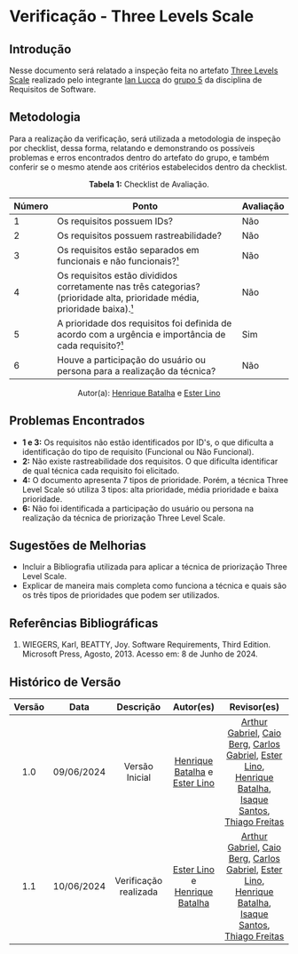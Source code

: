 # Verificação - Three Levels Scale

## Introdução

Nesse documento será relatado a inspeção feita no artefato [Three Levels Scale](https://requisitos-de-software.github.io/2024.1-Sinesp_Cidadao/elicitacao/priorizacao/three_scales/) realizado pelo integrante [Ian Lucca](https://github.com/IanLucca12) do [grupo 5](https://github.com/Requisitos-de-Software/2024.1-Sinesp_Cidadao) da disciplina de Requisitos de Software.

## Metodologia

Para a realização da verificação, será utilizada a metodologia de inspeção por checklist, dessa forma, relatando e demonstrando os possíveis problemas e erros encontrados dentro do artefato do grupo, e também conferir se o mesmo atende aos critérios estabelecidos dentro da checklist.

<font><p style="text-align: center">**Tabela 1:** Checklist de Avaliação.</p></font>

| Número | Ponto | Avaliação |
| ------------- | ------------- | ------------- |
| 1 | Os requisitos possuem IDs? | Não |
| 2 | Os requisitos possuem rastreabilidade? | Não |
| 3 | Os requisitos estão separados em funcionais e não funcionais?[¹](#ref1) | Não |
| 4 | Os requisitos estão divididos corretamente nas três categorias? (prioridade alta, prioridade média, prioridade baixa).[¹](#ref1) | Não |
| 5 | A prioridade dos requisitos foi definida de acordo com a urgência e importância de cada requisito?[¹](#ref1) | Sim |
| 6 | Houve a participação do usuário ou persona para a realização da técnica? | Não |

<div align="center">Autor(a): <a href="https://github.com/HeBatalha">Henrique Batalha</a> e <a href="https://github.com/esteerlino">Ester Lino</a></div>

## Problemas Encontrados

- **1 e 3:** Os requisitos não estão identificados por ID's, o que dificulta a identificação do tipo de requisito (Funcional ou Não Funcional).
- **2:** Não existe rastreabilidade dos requisitos. O que dificulta identificar de qual técnica cada requisito foi elicitado.
- **4:** O documento apresenta 7 tipos de prioridade. Porém, a técnica Three Level Scale só utiliza 3 tipos: alta prioridade, média prioridade e baixa prioridade.
- **6:** Não foi identificada a participação do usuário ou persona na realização da técnica de priorização Three Level Scale.

## Sugestões de Melhorias

- Incluir a Bibliografia utilizada para aplicar a técnica de priorização Three Level Scale.
- Explicar de maneira mais completa como funciona a técnica e quais são os três tipos de prioridades que podem ser utilizados.

## Referências Bibliográficas

<a id="ref1"></a>

1. WIEGERS, Karl, BEATTY, Joy. Software Requirements, Third Edition. Microsoft Press, Agosto, 2013. Acesso em: 8 de Junho de 2024.

## Histórico de Versão

| Versão |    Data    |                      Descrição                      |      Autor(es)      | Revisor(es)  |
| :----: | :--------: | :-------------------------------------------------: | :-----------------: | :----------: |
|  1.0   | 09/06/2024 | Versão Inicial | [Henrique Batalha](https://github.com/HeBatalha) e [Ester Lino](https://github.com/esteerlino) |  [Arthur Gabriel](ArthurGabrieel), [Caio Berg](https://github.com/Caio-bergbjj), [Carlos Gabriel](https://github.com/TheCarlosRamos), [Ester Lino](https://github.com/esteerlino), [Henrique Batalha](https://github.com/HeBatalha), [Isaque Santos](https://github.com/IsaqueSH), [Thiago Freitas](https://github.com/thiagorfreitas) |
|  1.1   | 10/06/2024 | Verificação realizada | [Ester Lino](https://github.com/esteerlino) e [Henrique Batalha](https://github.com/HeBatalha) |  [Arthur Gabriel](ArthurGabrieel), [Caio Berg](https://github.com/Caio-bergbjj), [Carlos Gabriel](https://github.com/TheCarlosRamos), [Ester Lino](https://github.com/esteerlino), [Henrique Batalha](https://github.com/HeBatalha), [Isaque Santos](https://github.com/IsaqueSH), [Thiago Freitas](https://github.com/thiagorfreitas) |